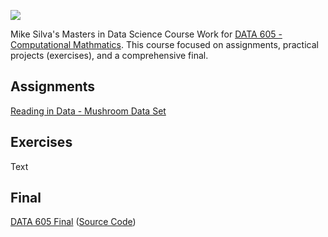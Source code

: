 ![](https://sps.cuny.edu/sites/all/themes/cuny/assets/img/header_logo.png)

Mike Silva's Masters in Data Science Course Work for [DATA 605 - Computational Mathmatics](https://github.com/mikeasilva/CUNY-SPS/tree/master/DATA605).  This course focused on assignments, practical projects (exercises), and a comprehensive final.

## Assignments

[Reading in Data - Mushroom Data Set](https://rpubs.com/mikesilva/DATA-607-Week-1)

## Exercises

Text

## Final

[DATA 605 Final]() ([Source Code](https://github.com/mikeasilva/CUNY-SPS/tree/master/DATA606/MSilva_Final.Rmd))
